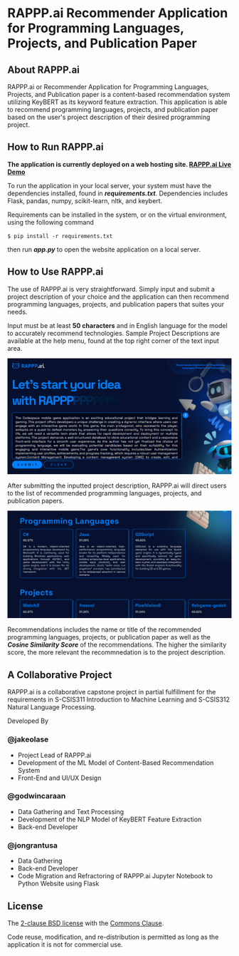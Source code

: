 # RAPPP.ai Recommender Application for Programming Languages, Projects, and Publication Paper

## About RAPPP.ai
RAPPP.ai or Recommender Application for Programming Languages, Projects, and Publication paper is a content-based recommendation system utilizing KeyBERT as its keyword feature extraction. This application is able to recommend programming languages, projects, and publication paper based on the user's project description of their desired programming project.

## How to Run RAPPP.ai

**The application is currently deployed on a web hosting site. 
[RAPPP.ai Live Demo](rappp.pythonanywhere.com)**


To run the application in your local server, your system must have the dependencies installed, found in ***requirements.txt***. Dependencies includes Flask, pandas, numpy, scikit-learn, nltk, and keybert.

Requirements can be installed in the system, or on the virtual environment, using the following command

```
$ pip install -r requirements.txt
```
then run ***app.py*** to open the website application on a local server.

## How to Use RAPPP.ai
The use of RAPPP.ai is very straightforward. Simply input and submit a project description of your choice and the application can then recommend programming languages, projects, and publication papers that suites your needs.

Input must be at least **50 characters** and in English language for the model to accurately recommend technologies. Sample Project Descriptions are available at the help menu, found at the top right corner of the text input area.

![Screenshot of text input area with sample project description.](docs/input.png)

After submitting the inputted project description, RAPPP.ai will direct users to the list of recommended programming languages, projects, and publication papers.

![Screenshot of recommendations after text input.](docs/output.png)

Recommendations includes the name or title of the recommended programming languages, projects, or publication paper as well as the ***Cosine Similarity Score*** of the recommendations. The higher the similarity score, the more relevant the recommnedation is to the project description.

## A Collaborative Project
RAPPP.ai is a collaborative capstone project in partial fulfillment for the requirements in S-CSIS311 Introduction to Machine Learning and S-CSIS312 Natural Language Processing. 

Developed By

### @jakeolase
- Project Lead of RAPPP.ai
- Development of the ML Model of Content-Based Recommendation System
- Front-End and UI/UX Design

### @godwincaraan
- Data Gathering and Text Processing
- Development of the NLP Model of KeyBERT Feature Extraction
- Back-end Developer

### @jongrantusa
- Data Gathering
- Back-end Developer
- Code Migration and Refractoring of RAPPP.ai Jupyter Notebook to Python Website using Flask


## License
The [2-clause BSD license](https://opensource.org/license/bsd-2-clause/) with the [Commons Clause](https://commonsclause.com/).

Code reuse, modification, and re-distribution is permitted as long as the application it is not for commercial use.